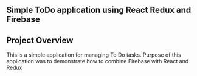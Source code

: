 ## Simple ToDo application using React Redux and Firebase

## Project Overview

This is a simple application for managing To Do tasks. Purpose of this application was to demonstrate how to combine Firebase with React and Redux
